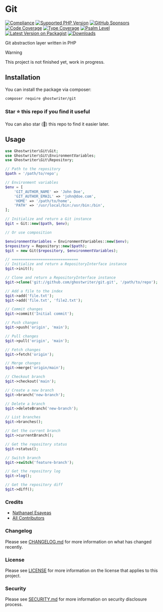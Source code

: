 # Git

[![Compliance](https://github.com/ghostwriter/git/actions/workflows/compliance.yml/badge.svg)](https://github.com/ghostwriter/git/actions/workflows/compliance.yml)
[![Supported PHP Version](https://badgen.net/packagist/php/ghostwriter/git?color=8892bf)](https://www.php.net/supported-versions)
[![GitHub Sponsors](https://img.shields.io/github/sponsors/ghostwriter?label=Sponsor+@ghostwriter/git&logo=GitHub+Sponsors)](https://github.com/sponsors/ghostwriter)
[![Code Coverage](https://codecov.io/gh/ghostwriter/git/branch/main/graph/badge.svg)](https://codecov.io/gh/ghostwriter/git)
[![Type Coverage](https://shepherd.dev/github/ghostwriter/git/coverage.svg)](https://shepherd.dev/github/ghostwriter/git)
[![Psalm Level](https://shepherd.dev/github/ghostwriter/git/level.svg)](https://psalm.dev/docs/running_psalm/error_levels)
[![Latest Version on Packagist](https://badgen.net/packagist/v/ghostwriter/git)](https://packagist.org/packages/ghostwriter/git)
[![Downloads](https://badgen.net/packagist/dt/ghostwriter/git?color=blue)](https://packagist.org/packages/ghostwriter/git)

Git abstraction layer written in PHP

> [!WARNING]
>
> This project is not finished yet, work in progress.

## Installation

You can install the package via composer:

``` bash
composer require ghostwriter/git
```

### Star ⭐️ this repo if you find it useful

You can also star (🌟) this repo to find it easier later.

## Usage

```php
use Ghostwriter\Git\Git;
use Ghostwriter\Git\EnvironmentVariables;
use Ghostwriter\Git\Repository;

// Path to the repository
$path = '/path/to/repo';

// Environment variables
$env = [
    'GIT_AUTHOR_NAME' => 'John Doe',
    'GIT_AUTHOR_EMAIL' => 'john@doe.com',
    'HOME' => '/path/to/home',
    'PATH' => '/usr/local/bin:/usr/bin:/bin',
];

// Initialize and return a Git instance
$git = Git::new($path, $env);

// Or use composition

$environmentVariables = EnvironmentVariables::new($env);
$repository = Repository::new($path);
$git = new Git($repository, $environmentVariables);

// ==============================
// Initialize and return a RepositoryInterface instance
$git->init();

// Clone and return a RepositoryInterface instance
$git->clone('git://github.com/ghostwriter/git.git', '/path/to/repo');

// Add a file to the index
$git->add('file.txt');
$git->add('file.txt', 'file2.txt');

// Commit changes
$git->commit('Initial commit');

// Push changes
$git->push('origin', 'main');

// Pull changes
$git->pull('origin', 'main');

// Fetch changes
$git->fetch('origin');

// Merge changes
$git->merge('origin/main');

// Checkout branch
$git->checkout('main');

// Create a new branch
$git->branch('new-branch');

// Delete a branch
$git->deleteBranch('new-branch');

// List branches
$git->branches();

// Get the current branch
$git->currentBranch();

// Get the repository status
$git->status();

// Switch branch
$git->switch('feature-branch');

// Get the repository log
$git->log();

// Get the repository diff
$git->diff();
```

### Credits

- [Nathanael Esayeas](https://github.com/ghostwriter)
- [All Contributors](https://github.com/ghostwriter/git/contributors)

### Changelog

Please see [CHANGELOG.md](./CHANGELOG.md) for more information on what has changed recently.

### License

Please see [LICENSE](./LICENSE) for more information on the license that applies to this project.

### Security

Please see [SECURITY.md](./SECURITY.md) for more information on security disclosure process.
